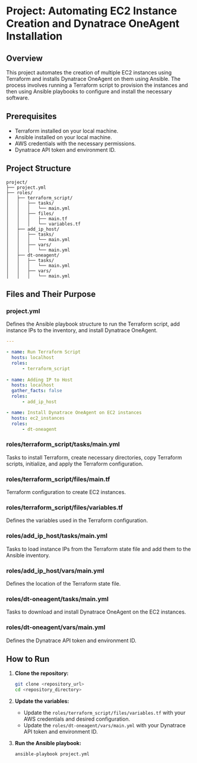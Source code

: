 # Project: Automating EC2 Instance Creation and Dynatrace OneAgent Installation

## Overview
This project automates the creation of multiple EC2 instances using Terraform and installs Dynatrace OneAgent on them using Ansible. The process involves running a Terraform script to provision the instances and then using Ansible playbooks to configure and install the necessary software.

## Prerequisites
- Terraform installed on your local machine.
- Ansible installed on your local machine.
- AWS credentials with the necessary permissions.
- Dynatrace API token and environment ID.

## Project Structure
```
project/
├── project.yml
├── roles/
│   ├── terraform_script/
│   │   ├── tasks/
│   │   │   └── main.yml
│   │   ├── files/
│   │   │   ├── main.tf
│   │   │   └── variables.tf
│   ├── add_ip_host/
│   │   ├── tasks/
│   │   │   └── main.yml
│   │   ├── vars/
│   │   │   └── main.yml
│   ├── dt-oneagent/
│   │   ├── tasks/
│   │   │   └── main.yml
│   │   ├── vars/
│   │   │   └── main.yml
```

## Files and Their Purpose

### project.yml
Defines the Ansible playbook structure to run the Terraform script, add instance IPs to the inventory, and install Dynatrace OneAgent.

```yaml
---

- name: Run Terraform Script
  hosts: localhost
  roles:
      - terraform_script
       
- name: Adding IP to Host
  hosts: localhost
  gather_facts: false
  roles:
      - add_ip_host

- name: Install Dynatrace OneAgent on EC2 instances
  hosts: ec2_instances
  roles:
      - dt-oneagent
```

### roles/terraform_script/tasks/main.yml
Tasks to install Terraform, create necessary directories, copy Terraform scripts, initialize, and apply the Terraform configuration.


### roles/terraform_script/files/main.tf
Terraform configuration to create EC2 instances.



### roles/terraform_script/files/variables.tf
Defines the variables used in the Terraform configuration.

### roles/add_ip_host/tasks/main.yml
Tasks to load instance IPs from the Terraform state file and add them to the Ansible inventory.



### roles/add_ip_host/vars/main.yml
Defines the location of the Terraform state file.


### roles/dt-oneagent/tasks/main.yml
Tasks to download and install Dynatrace OneAgent on the EC2 instances.



### roles/dt-oneagent/vars/main.yml
Defines the Dynatrace API token and environment ID.



## How to Run

1. **Clone the repository:**
   ```sh
   git clone <repository_url>
   cd <repository_directory>
   ```

2. **Update the variables:**
   - Update the `roles/terraform_script/files/variables.tf` with your AWS credentials and desired configuration.
   - Update the `roles/dt-oneagent/vars/main.yml` with your Dynatrace API token and environment ID.

3. **Run the Ansible playbook:**
   ```sh
   ansible-playbook project.yml
   ```
